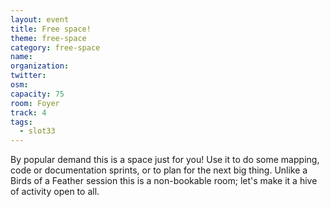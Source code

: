 ```yaml
---
layout: event
title: Free space!
theme: free-space
category: free-space
name: 
organization: 
twitter:
osm:
capacity: 75
room: Foyer
track: 4
tags:
  - slot33
---
```

By popular demand this is a space just for you! Use it to do some mapping, code or documentation sprints, or to plan for the next big thing. Unlike a Birds of a Feather session this is a non-bookable room; let's make it a hive of activity open to all.
